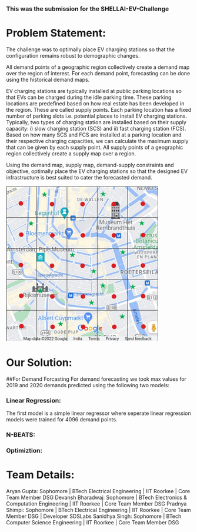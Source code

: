 ### This was the submission for the SHELLAI-EV-Challenge

# Problem Statement:
The challenge was to optimally place EV charging stations so that the configuration remains robust to demographic changes.

All demand points of a geographic region collectively create a demand map over the region of interest. For each demand point, forecasting can be done using the historical demand maps.

EV charging stations are typically installed at public parking locations so that EVs can be charged during the idle parking time. These parking locations are predefined based on how real estate has been developed in the region. These are called supply points. Each parking location has a fixed number of parking slots i.e. potential places to install EV charging stations. Typically, two types of charging station are installed based on their supply capacity: i) slow charging station (SCS) and ii) fast charging station (FCS). Based on how many SCS and FCS are installed at a parking location and their respective charging capacities, we can calculate the maximum supply that can be given by each supply point. All supply points of a geographic region collectively create a supply map over a region.

Using the demand map, supply map, demand-supply constraints and objective, optimally place the EV charging stations so that the designed EV infrastructure is best suited to cater the forecasted demand.

![EV charging stations](./images/readme.png)

# Our Solution:
##For Demand Forcasting
For demand forecasting we took max values for 2019 and 2020 demands predicted using the following two models:

### Linear Regression:
The first model is a simple linear regressor where seperate linear regression models were trained for 4096 demand points.

### N-BEATS: 
### Optimiztion:

# Team Details:
Aryan Gupta: Sophomore | BTech Electrical Engineering | IIT Roorkee | Core Team Member DSG 
Devansh Bharadwaj: Sophomore | BTech Electronics & Computation Engineering | IIT Roorkee | Core Team Member DSG 
Pradnya Shimpi: Sophomore | BTech Electrical Engineering | IIT Roorkee | Core Team Member DSG | Developer SDSLabs 
Sanidhya Singh: Sophomore | BTech Computer Science Engineering | IIT Roorkee | Core Team Member DSG 



